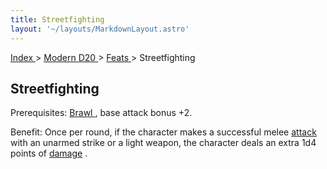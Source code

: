 ```yaml
---
title: Streetfighting
layout: '~/layouts/MarkdownLayout.astro'
---
```


[ Index ](/) > [ Modern D20 ](/modern.d20.srd) > [ Feats ](/modern.d20.srd/feats) > Streetfighting

##  Streetfighting

Prerequisites: [ Brawl ](/modern.d20.srd/feats/brawl) , base attack bonus +2.

Benefit: Once per round, if the character makes a successful melee [ attack](/modern.d20.srd/combat/attack.roll) with an unarmed strike or a light
weapon, the character deals an extra 1d4 points of [ damage](/modern.d20.srd/combat/damage) .

